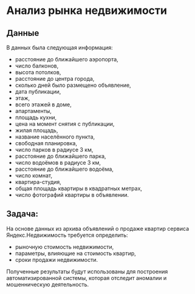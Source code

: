 # Анализ рынка недвижимости

## Данные
В данных была следующая информация:
- расстояние до ближайшего аэропорта,
- число балконов,
- высота потолков,
- расстояние до центра города,
- сколько дней было размещено объявление,
- дата публикации,
- этаж,
- всего этажей в доме,
- апартаменты,
- площадь кухни,
- цена на момент снятия с публикации,
- жилая площадь,
- название населённого пункта,
- свободная планировка,
- число парков в радиусе 3 км,
- расстояние до ближайшего парка,
- число водоёмов в радиусе 3 км,
- расстояние до ближайшего водоёма,
- число комнат,
- квартира-студия,
- общая площадь квартиры в квадратных метрах,
- число фотографий квартиры в объявлении.
## Задача:
На основе данных из архива объявлений о продаже квартир сервиса Яндекс.Недвижимость требуется определить:
- рыночную стоимость недвижимости,
- параметры, влияющие на стоимость квартир,
- сроки продажи недвижимости.
  
Полученные результаты будут использованы для построения автоматизированной системы, которая отследит аномалии и мошенническую деятельность.
